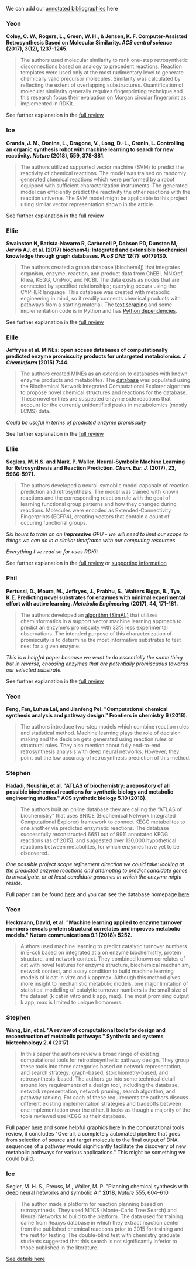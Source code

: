 We can add our [annotated bibliographies](https://guides.library.cornell.edu/annotatedbibliography) here

### Yeon
**Coley, C. W., Rogers, L., Green, W. H., & Jensen, K. F. Computer-Assisted Retrosynthesis Based on Molecular Similarity. *ACS central science* (2017), 3(12), 1237-1245.**
> The authors used molecular similarity to rank one-step retrosynthetic disconnections based on analogy to precedent reactions. Reaction templates were used only at the most rudimentary level to generate chemically valid precursor molecules. Similarity was calculated by reflecting the extent of overlapping substructures. Quantification of molecular similarity generally requires fingerprinting technique and this research focus their evaluation on Morgan circular fingerprint as implemented in RDKit. 


See further explanation in the [full review](https://github.com/theicechol/metamoles/blob/master/Related%20articles/Computer-Assisted%20Retrosynthesis%20Based%20on%20Molecular%20Similarity.pdf)

### Ice
**Granda, J. M., Donina, L., Dragone, V., Long, D.-L., Cronin, L. Controlling an organic synthesis robot with machine learning to search for new reactivity. *Nature* (2018), 559, 378-381.**
> The authors utilized supported vector machine (SVM) to predict the reactivity of chemical reactions. The model was trained on randomly generated chemical reactions which were performed by a robot equipped with sufficient characterization instruments. The generated model can efficiently predict the reactivity the other reactions with the reaction universe. The SVM model might be applicable to this project using similar vector representation shown in the article.

See further explanation in the [full review](https://github.com/theicechol/metamoles/wiki/2018---Controlling-an-organic-synthesis-robot-with-machine-learning-to-search-for-new-reactivity)

### Ellie
**Swainston N, Batista-Navarro R, Carbonell P, Dobson PD, Dunstan M, Jervis AJ, et al. (2017) biochem4j: Integrated and extensible
biochemical knowledge through graph databases. *PLoS ONE* 12(7): e0179130.**
> The authors created a graph database (biochem4j) that integrates organism, enzyme, reaction, and product data from ChEBI, MNXref, Rhea, KEGG, UniProt, and NCBI. The data exists as nodes that are connected by specified relationships; querying occurs using the CYPHER language. This database was created with metabolic engineering in mind, so it readily connects chemical products with pathways from a starting material. The [text scraping](https://github.com/synbiochem/biochem4j) and some implementation code is in Python and has [Python dependencies](https://github.com/synbiochem/synbiochem-py).

See further explanation in the [full review](https://doi.org/10.1371/journal.pone.0179130)

### Ellie
**Jeffryes et al. MINEs: open access databases of computationally predicted enzyme promiscuity products for untargeted metabolomics. *J Cheminform* (2015) 7:44.**
> The authors created MINEs as an extension to databases with known enzyme products and metabolites. The [database](http://minedatabase.mcsanl.gov) was populated using the Biochemical Network Integrated Computational Explorer algorithm to propose novel chemical structures and reactions for the database. These novel entries are suspected enzyme side reactions that account for the currently unidentified peaks in metabolomics (mostly LCMS) data.

*Could be useful in terms of predicted enzyme promiscuity*

See further explanation in the [full review](https://github.com/theicechol/metamoles/blob/master/Related%20articles/MINEsOpenAccessDatabasesOfComp.pdf)

### Ellie
**Seglers, M.H.S. and Mark. P. Waller. Neural-Symbolic Machine Learning for Retrosynthesis and Reaction Prediction. *Chem. Eur. J.* (2017), 23, 5966-5971.** 
> The authors developed a neural-symoblic model capabale of reaction prediction and retrosynthesis. The model was trained with known reactions and the corresponding reaction rule with the goal of learning functional group patterns and how they changed during reactions. Molecules were encoded as Extended-Connectivity Fingerprints (ECFP4), creating vectors that contain a count of occuring functional groups. 

*Six hours to train on an **impressive** GPU - we will need to limit our scope to things we can do in a similar timeframe with our computing resources*

*Everything I've read so far uses RDKit*

See further explanation in the [full review](https://github.com/theicechol/metamoles/blob/master/Related%20articles/Neural-Symbolic%20Machine%20Learning%20for%20Retrosynthesis.pdf) or [supporting information](chem201605499-sup-0001-misc_information.pdf)

### Phil
**Pertussi, D., Moura, M., Jeffryes, J., Prabhu, S., Walters Biggs, B., Tyo, K.E. Predicting novel substrates for enzymes with minimal experimental effort with active learning. *Metabolic Engineering* (2017), 44, 171-181.**
> The authors developed an [algorithm (SimAL)](https://github.com/tyo-nu/SimAL) that utilizes cheminformatics in a support vector machine learning approach to predict an enzyme's promiscuity with 33% less experimental observations. The intended purpose of this characterization of promiscuity is to determine the most informative substrates to test next for a given enzyme.

*This is a helpful paper because we want to do essentially the same thing but in reverse, choosing enzymes that are potentially promiscuous towards our selected substrate.*

See further explanation in the [full review](https://github.com/theicechol/metamoles/blob/master/Related%20articles/Pertusi%20et%20al.%20-%20Predicting%20novel%20substrates%20for%20enzymes%20with%20minimal%20experimental%20effort%20with%20active%20learning%20-%202017%20-%20Unknown.pdf)

### Yeon
**Feng, Fan, Luhua Lai, and Jianfeng Pei. "Computational chemical synthesis analysis and pathway design." Frontiers in chemistry 6 (2018).**
> The authors introduce two-step models which combine reaction rules and statistical method. Machine learning plays the role of decision making and the decision gets generated using reaction rules or structural rules. They also mention about fully end-to-end retrosynthesis analysis with deep neural networks. However, they point out the low accuracy of retrosynthesis prediction of this method. 

### Stephen
**Hadadi, Noushin, et al. "ATLAS of biochemistry: a repository of all possible biochemical reactions for synthetic biology and metabolic engineering studies." ACS synthetic biology 5.10 (2016).**
> The authors built an online database they are calling the “ATLAS of biochemistry” that uses BNICE (Biochemical Network Integrated Computational Explorer) framework to connect KEGG metabolites to one another via predicted enzymatic reactions. The database successfully reconstructed 6651 out of 9911 annotated KEGG reactions (as of 2015), and suggested over 130,000 hypothetical reactions between metabolites, for which enzymes have yet to be discovered.

_One possible project scope refinement direction we could take: looking at the predicted enzyme reactions and attempting to predict candidate genes to investigate, or at least candidate genomes in which the enzyme might reside._

Full paper can be found [here](https://pubs.acs.org/doi/abs/10.1021/acssynbio.6b00054) and you can see the database homepage [here](http://lcsb-databases.epfl.ch/atlas/Home)

### Yeon
**Heckmann, David, et al. "Machine learning applied to enzyme turnover numbers reveals protein structural correlates and improves metabolic models." Nature communications 9.1 (2018): 5252.**

> Authors used machine learning to predict catalytic turnover numbers in E-coli based on integrated at a on enzyme biochemistry, protein structure, and network context. They combined known correlates of cat with novel features for enzyme structure, biochemical mechanism, network context, and assay condition to build machine learning models of k cat in vitro and k appmax. Although this method gives more insight to mechanistic metabolic models, one major limitation of statistical modelling of catalytic turnover numbers is the small size of the dataset (k cat in vitro and k app, max). The most promising output k app, max is limited to unique homomers. 

### Stephen
**Wang, Lin, et al. "A review of computational tools for design and reconstruction of metabolic pathways." Synthetic and systems biotechnology 2.4 (2017)**

> In this paper the authors review a broad range of existing computational tools for retrobiosynthetic pathway design. They group these tools into three categories based on network representation, and search strategy: graph-based, stoichiometry-based, and retrosynthesis-based. The authors go into some technical detail around key requirements of a design tool, including the database, network representation, network pruning, search algorithm, and pathway ranking. For each of these requirements the authors discuss different existing implementation strategies and tradeoffs between one implementation over the other. It looks as though a majority of the tools reviewed use KEGG as their database.

Full paper [here](https://www.sciencedirect.com/science/article/pii/S2405805X17300820) and some helpful graphics [here](https://github.com/theicechol/metamoles/wiki/Review-of-metabolic-pathway-design-tools-(2017))
In the computational tools review, it concludes "Overall, a completely automated pipeline that goes from selection of source and target molecule to the final output of DNA sequences of a pathway would significantly facilitate the discovery of new metabolic pathways for various applications." This might be something we could build.

### Ice
Segler, M. H. S., Preuss, M., Waller, M. P. "Planning chemical synthesis with deep neural networks and symbolic AI" **2018**, _Nature_ 555, 604–610
> The author made a platform for reaction planning based on retrosynthesis. They used MTCS (Monte-Carlo Tree Search) and Neural Networks to build to the platform. The data used for training came from Reaxys database in which they extract reaction center from the published chemical reactions prior to 2015 for training and the rest for testing. The double-blind test with chemistry graduate students suggested that this search is not significantly inferior to those published in the literature.

[See details here](https://github.com/theicechol/metamoles/wiki/2018---Planning-chemical-syntheses-with-deep-neural-networks-and-symbolic-AI)